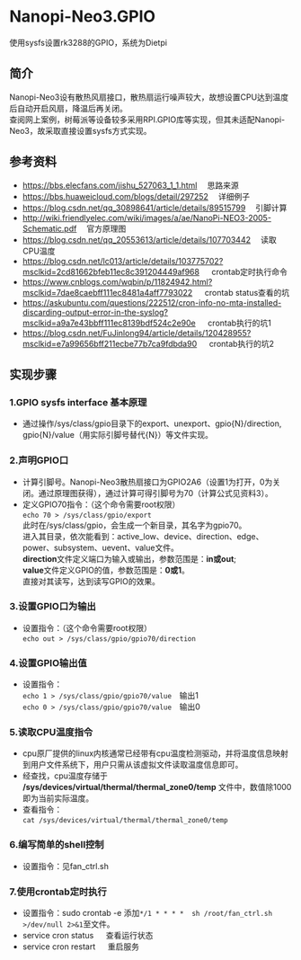 # Nanopi-Neo3.GPIO
使用sysfs设置rk3288的GPIO，系统为Dietpi

## 简介
Nanopi-Neo3设有散热风扇接口，散热扇运行噪声较大，故想设置CPU达到温度后自动开启风扇，降温后再关闭。  
查阅网上案例，树莓派等设备较多采用RPI.GPIO库等实现，但其未适配Nanopi-Neo3，故采取直接设置sysfs方式实现。  

## 参考资料
* https://bbs.elecfans.com/jishu_527063_1_1.html&emsp; 思路来源  
* https://bbs.huaweicloud.com/blogs/detail/297252&emsp; 详细例子  
* https://blog.csdn.net/qq_30898641/article/details/89515799&emsp; 引脚计算  
* http://wiki.friendlyelec.com/wiki/images/a/ae/NanoPi-NEO3-2005-Schematic.pdf&emsp; 官方原理图  
* https://blog.csdn.net/qq_20553613/article/details/107703442&emsp; 读取CPU温度 
* https://blog.csdn.net/lc013/article/details/103775702?msclkid=2cd81662bfeb11ec8c391204449af968 &emsp; crontab定时执行命令
* https://www.cnblogs.com/wqbin/p/11824942.html?msclkid=7dae8caebff111ec8481a4aff7793022 &emsp; crontab status查看的坑
* https://askubuntu.com/questions/222512/cron-info-no-mta-installed-discarding-output-error-in-the-syslog?msclkid=a9a7e43bbff111ec8139bdf524c2e90e &emsp; crontab执行的坑1
* https://blog.csdn.net/FuJinlong94/article/details/120428955?msclkid=e7a99656bff211ecbe77b7ca9fdbda90 &emsp; crontab执行的坑2

## 实现步骤
### 1.GPIO sysfs interface 基本原理  
* 通过操作/sys/class/gpio目录下的export、unexport、gpio{N}/direction, gpio{N}/value（用实际引脚号替代{N}）等文件实现。  

### 2.声明GPIO口  
* 计算引脚号。Nanopi-Neo3散热扇接口为GPIO2A6（设置1为打开，0为关闭。通过原理图获得），通过计算可得引脚号为70（计算公式见资料3）。  
* 定义GPIO70指令：（这个命令需要root权限）  
`echo 70 > /sys/class/gpio/export`   
此时在/sys/class/gpio，会生成一个新目录，其名字为gpio70。  
进入其目录，依次能看到：active_low、device、direction、edge、power、subsystem、uevent、value文件。  
**direction**文件定义端口为输入或输出，参数范围是：**in或out**;  
**value**文件定义GPIO的值，参数范围是：**0或1**。  
直接对其读写，达到读写GPIO的效果。  
### 3.设置GPIO口为输出
* 设置指令：（这个命令需要root权限）  
`echo out > /sys/class/gpio/gpio70/direction`  
### 4.设置GPIO输出值
* 设置指令：  
`echo 1 > /sys/class/gpio/gpio70/value`&emsp;输出1  
`echo 0 > /sys/class/gpio/gpio70/value`&emsp;输出0  
### 5.读取CPU温度指令
* cpu原厂提供的linux内核通常已经带有cpu温度检测驱动，并将温度信息映射到用户文件系统下，用户只需从该虚拟文件读取温度信息即可。  
* 经查找，cpu温度存储于 **/sys/devices/virtual/thermal/thermal_zone0/temp** 文件中，数值除1000即为当前实际温度。  
* 查看指令：  
`cat /sys/devices/virtual/thermal/thermal_zone0/temp`
### 6.编写简单的shell控制  
* 设置指令：见fan_ctrl.sh
### 7.使用crontab定时执行
* 设置指令：sudo crontab -e
添加`*/1 * * * *  sh /root/fan_ctrl.sh >/dev/null 2>&1`至文件。   
* service cron status &emsp; 查看运行状态  
* service cron restart &emsp; 重启服务  
